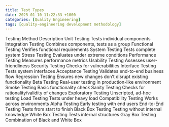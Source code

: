 ```yaml
---
title: Test Types
date: 2025-01-10 11:22:33 +1000
categories: [Quality Engineering]
tags: [quality-engineering development methodology] 
---
```


Testing Method	Description
Unit Testing	Tests individual components
Integration Testing	Combines components, tests as a group
Functional Testing	Verifies functional requirements
System Testing	Tests complete system
Stress Testing	Evaluates under extreme conditions
Performance Testing	Measures performance metrics
Usability Testing	Assesses user-friendliness
Security Testing	Checks for vulnerabilities
Interface Testing	Tests system interfaces
Acceptance Testing	Validates end-to-end business flow
Regression Testing	Ensures new changes don’t disrupt existing functionality
Beta Testing	Real-user testing in production-like environment
Smoke Testing	Basic functionality check
Sanity Testing	Checks for rationality/validity of changes
Exploratory Testing	Unscripted, ad-hoc testing
Load Testing	Tests under heavy load
Compatibility Testing	Works across environments
Alpha Testing	Early testing with end users
End-to-End Testing	Tests from start to finish
Black Box Testing	Testing without internal knowledge
White Box Testing	Tests internal structures
Gray Box Testing	Combination of Black and White Box